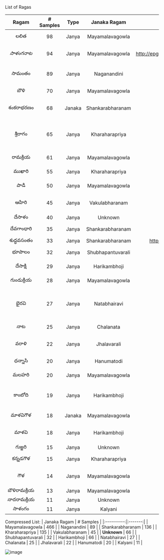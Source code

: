 List of Ragas

| Ragam | # Samples | Type | Janaka Ragam | Reference | Arohana | Avarohana |
|:----------:|:-------:|:------------------:|:--------:|:--------:|:--------:|:--------:|
| లలిత | 98 | Janya | Mayamalavagowla | Wiki |S R₁ G₃ M₁ D₁ N₃ Ṡ|Ṡ N₃ D₁ M₁ G₃ R₁ S|
| *సాళంగనాట* | 94 | Janya | Mayamalavagowla | http://epgp.inflibnet.ac.in/epgpdata/uploads/epgp_content/s000451pa/p001552/m018110/et/1481009511p5m18text.pdf | S R M P D S | S D P S N S G P M G R S |
| సామంతం | 89 | Janya | Naganandini | https://www.atyutka.com/samantha-raga/ | S R₂ G₃ M₁ P D₃ N₃ S | S N₃ D₃ N₃ D₃ P M₁ G₃ R₂ S |
| బౌళి | 70 | Janya | Mayamalavagowla | Wiki | S R₁ G₃ P D₁ S | S N₃ D₁ P G₃ R₁ S |
| శంకరాభరణం | 68 | Janaka| Shankarabharanam | Wiki | S R2 G3 M1 P D2 N3 S | S N3 D2 P M1 G3 R2 S |
| శ్రీరాగం | 65 | Janya | Kharaharapriya | Wiki | S R₂ M₁ P N₂ Ṡ | (Ṡ N₂ P M₁ R₂ G₂ R₂ S) or (Ṡ N₂ P D₂ N₂ P M₁ R₂ G₂ R₂ S) |
| రామక్రియ | 61 | Janya | Mayamalavagowla | https://www.atyutka.com/ramakriya-raga/ | S G₃ M₁ P D₁ N₃ S | S N₃ P D₁ P M₁ G₃ R₁ S |
| ముఖారి | 55 | Janya | Kharaharapriya | Wiki | S R₂ M₁ P N₂ D₂ S | S N₂ D₁ P M₁ G₂ R₂ S |
| పాడి | 50 | Janya | Mayamalavagowla | https://www.atyutka.com/padi-raga/ | S R₁ M₁ P N₃ S | S N₃ P D₁ P M₁ R₁ S |
| ఆహిరి | 45 | Janya | Vakulabharanam | Wiki | S R₁ S G₃ M₁ P D₁ N₂ S | S N₂ D₁ P M₁ G₃ R₁ S |
| దేసాళం | 40 | Janya | Unknown | TBD |
| దేవగాంధారి | 35 | Janya | Shankarabharanam | Wiki | S R₂ M₁ P D₂ S | S N₃ D₂ P M₁ G₃ R₂ S |
| శుద్ధవసంతం | 33 | Janya | Shankarabharanam | https://www.rasikas.org/forums/viewtopic.php?t=7816, https://www.rasikas.org/forums/viewtopic.php?t=22195 | SRGMPDNS | SNDPMReS  |
| భూపాలం | 32 | Janya | Shubhapantuvarali | Wiki |  S R₁ G₂ P D₁ Ṡ | Ṡ D₁ P G₂ R₁ S |
| దేసాక్షి | 29 | Janya | Harikambhoji | https://www.rasikas.org/forums/viewtopic.php?t=152 | S R G P D S | S N D P M G R S |
| గుండుక్రియ | 28 | Janya | Mayamalavagowla | https://www.atyutka.com/gundakriya-raga/ | S R₁ M₁ P N₃ S | S N₃ P D₁ P M₁ G₃ R₁ S |
| భైరవి | 27 | Janya | Natabhairavi | Wiki | S R₂ G₂ M₁ P D₂ N₂ Ṡ (S G₂ R₂ G₂ M₁ P D₂ N₂ Ṡ) | S N₂ D₁ P M₁ G₂ R₂ S (Ṡ N₂ D₁ P M₁ G₂ R₂ S) |
| నాట | 25 | Janya | Chalanata | Wiki | S R₃ G₃ M₁ P D₃ N₃ Ṡ | Ṡ N₃ P M₁ R₃ S |
| వరాళి | 22 | Janya | Jhalavarali | Wiki | S G₁ R₁ G₁ M₂ P D₁ N₃ Ṡ | Ṡ N₃ D₁ P M₂ G₁ R₁ S |
| ధన్నాసి | 20 | Janya | Hanumatodi | Wiki | S G₂ M₁ P N₂ Ṡ | Ṡ N₂ D₁ P M₁ G₂ R₁ S |
| మలహరి | 20 | Janya | Mayamalavagowla | Wiki | S R₁ M₁ P D₁ Ṡ | Ṡ D₁ P M₁ G₃ R₁ S |
| కాంబోది | 19 | Janya | Harikambhoji | Wiki | S R2 G3 M1 P D2 S | S N2 D2 P M1 G3 R2 S (N3 P D2 S) |
| మాళవిగౌళ | 18 | Janaka | Mayamalavagowla | Wiki |  S R₁ G₃ M₁ P D₁ N₃ Ṡ | Ṡ N₃ D₁ P M₁ G₃ R₁ S |
| మాళవి | 18 | Janya | Harikambhoji | https://www.atyutka.com/malavi-raga/ | S R₂ G₃ M₁ P N₂ M₁ D₂ N₂ S | S N₂ D₂ N₂ P M₁ G₃ M₁ R₂ S |
| గుజ్జరి | 15 | Janya | Unknown | TBD | 
| కన్నడగౌళ | 15 | Janya | Kharaharapriya | https://www.atyutka.com/kannada-gowla-raga/ | S R₂ G₂ M₁ P D₂ N₂ S | S N₂ P M₁ G₂ S |
| గౌళ | 14 | Janya | Mayamalavagowla | https://www.atyutka.com/gowla-raga/ | S R₁ M₁ P N₃ S | S N₃ P M₁ R₁ G₃ M₁ R₁ S |
| బౌళిరామక్రియ | 13 | Janya | Mayamalavagowla | Te Wiki |
| నాదరామక్రియ | 11 | Janya | Unknown | TBD
| సాళంగం | 11 | Janya | Kalyani | https://www.ragasurabhi.com/carnatic-music/raga/raga--saranga.html |

Compressed List:
| Janaka Ragam | # Samples |
|:----------:|:-------:|
| Mayamalavagowla | 466 |
| Naganandini |	89 |
| Shankarabharanam | 136 |
| Kharaharapriya | 135 |
| Vakulabharanam | 45 |
| **Unknown** | 66 |
| Shubhapantuvarali |	32 |
| Harikambhoji | 66 |
| Natabhairavi | 27 |
| Chalanata | 25 |
| Jhalavarali | 22 |
| Hanumatodi | 20 |
| Kalyani	| 11 |

![image](https://user-images.githubusercontent.com/15668886/142013976-e8c94b38-f2b2-453e-bd63-53798beb6495.png)
